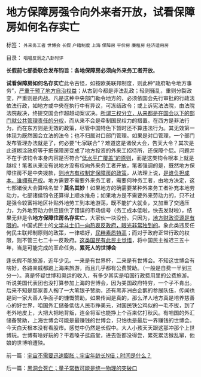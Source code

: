 # 地方保障房强令向外来者开放，试看保障房如何名存实亡

标签： `外来务工者` `世博会` `长假` `户籍制度` `上海` `保障房` `平价房` `廉租房` `经济适用房` 

目录： `唱唱反调之八卦时评`

**长假前七部委联合发布钧旨：各地保障房必须向外来务工者开放**。

**试看保障房如何名存实亡**此令古怪，如按欧美联邦制度，则此种“政府勒令地方事务”，[严重干预了地方自治权益](http://darthvad.blog.sohu.com/131400241.html)；从古到今都是非法乱政；轻则骚乱，重则分裂政变，严重则是内战。凡是这种中央部门勒令地方的，必须依国会先行审批的行政法依法行政，如地方或中央在执行中有异议，可冻结政令；或上诉宪法法院，由法院法院裁决，终提交国会作超越动案议决。[所谓三权分立，从来都是在国会以下的部门就公共管理责任的分权](../../../2009/6/16/法式民主的三权分立可能形成多数人对少数人的暴政.md)，而从来不会是牵制国民权力的措置。在西方是非法行为，而在东方则是无效的政策，尽管中国特色下暂时还不算违法行为。其无效第一体现为既然国会立法的法令；也不归属对口部门管理。如果是对口管理，一个部门发布管理办法就是了，何必要“七家联合”？难道这是诸侯大会，告天大令？其次是此道糊涂政府等于把保障房变成了地方投资的外来工招待所，还保障个屁。问题并不在于该钧令本身内容是否符合“[低水平广覆盖”的原则](../../../2009/2/26/社会保障有三个原则一种义务.md)，而是这类钧令根本上就是越权！笔者从来没有说地方没有权向外来务工者开放，笔者强调的是，既然地方保障住房不是中央拨款，[则地方有权制定保障房的政策](../../../2009/3/7/户籍制度的选择权，在该地居民，不在外来者.md)，从法理上说，[是谁负担成本，谁拥有产权](../../../2010/3/15/没有自治就无所谓民主.md)。地方需要不需要外来务工者，需要何种务工者，由地方决定，这七部诸侯大会算啥名堂？**莫名其妙**！如果地方的确需要某种外来务工者补充本地劳动力，七部诸侯钧令还算得上顺水推舟；如果地方是不需要外来劳动力的，只不过是强令较富裕地区补贴外地劳工到本地游荡，既不能扩大就业，又加重了交通压力，为外地劳动力供应提供了错误的市场信号（务工成本低啦，快去发财啦），结果无非是令**地方保障住房名存实亡**，大家伙一块没份。只因为，[地方财政资源是有限的](../../../2009/9/1/为什么地方财政社会保障排外是理所当然的.md)。中国式民主的[文学斗士们一向热衷反政府，眼光非常独到的](../../../2010/5/14/用民主要求政府也要用民主约束自已.md)。象此类违反任何民主联邦制原则的政策，一律唱好，[民粹素质特高](../../../2009/9/24/为什么说民粹就是极左.md)；而对于政府正常行政的权限，则不管三七二十一反政府。[这类国民有此民主觉悟](../../../2010/6/1/民主不允许意识形态口号;不要再搞政治运动.md)，将中国民主推迟三五十年，当是可能完成的革命任务。**累死人的世博会**

逢长假不能旅游，近年少见。一来是有世界杯，二来是有世博会。不知这世博会有啥好，各路亲戚都跑上海来旅游，而且几乎都有公费赞助。（一般是自费一半到三分一）。真是怀疑世博和奥运的收入，有多少其实是咱国行政费用里的公费旅游。听说美国代表团也没打算参加上海的世博会，因为美国政府特穷，一个子不肯出。后来不知是那家善人掏了一大笔银子赞助，还有黑非洲白企鹅的参展队伍，传闻也是同一家大善人争面子的慷慨赞助。如果传闻是真的，那么洋人地方真是培养慈善心的好世界，咱国外汇储备低估人民币挣美元，对国民铁公鸡似的一毛不拔，到了老外地皮上，大把大把地背叛，连金将军也能挣上个百来亿打秋风。有咱国的外汇储备赞助，上海世博会可能是最赚钱的世博会，只怕也是最后一界赚钱的世博会。今天白天根本没有看股市。感觉中仍然是长假中。大人小孩天天跟这那冲那个上世博玩。世博有啥好玩的？干着嗓子逛庙堂，进去饭都没得尝，累死累活猴乱窜，他娘的世博咱遭殃。

前一篇：[宇宙不需要迅速膨胀；宇宙年龄长N倍；时间是什么？](../../../2010/6/16/宇宙不需要迅速膨胀；宇宙年龄长N倍；时间是什么？.md)

后一篇：[黑洞会死亡；量子常数可能是统一物理的突破口](../../../2010/6/17/黑洞会死亡；量子常数可能是统一物理的突破口.md)